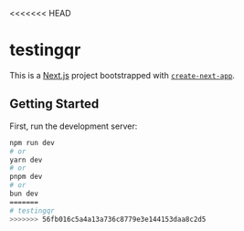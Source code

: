 <<<<<<< HEAD
# testingqr

This is a [Next.js](https://nextjs.org) project bootstrapped with [`create-next-app`](https://nextjs.org/docs/app/api-reference/cli/create-next-app).

## Getting Started

First, run the development server:

```bash
npm run dev
# or
yarn dev
# or
pnpm dev
# or
bun dev
=======
# testingqr
>>>>>>> 56fb016c5a4a13a736c8779e3e144153daa8c2d5
